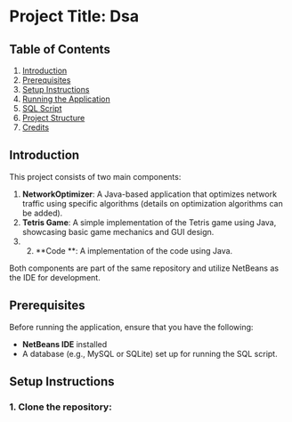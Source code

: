 # Project Title: Dsa

## Table of Contents
1. [Introduction](#introduction)
2. [Prerequisites](#prerequisites)
3. [Setup Instructions](#setup-instructions)
4. [Running the Application](#running-the-application)
5. [SQL Script](#sql-script)
6. [Project Structure](#project-structure)
7. [Credits](#credits)

## Introduction
This project consists of two main components:
1. **NetworkOptimizer**: A Java-based application that optimizes network traffic using specific algorithms (details on optimization algorithms can be added).
2. **Tetris Game**: A simple implementation of the Tetris game using Java, showcasing basic game mechanics and GUI design.
3. 2. **Code **: A  implementation of the code  using Java.


Both components are part of the same repository and utilize NetBeans as the IDE for development.

## Prerequisites
Before running the application, ensure that you have the following:
- **NetBeans IDE** installed 
- A database (e.g., MySQL or SQLite) set up for running the SQL script.

## Setup Instructions

### 1. Clone the repository:
```bash
